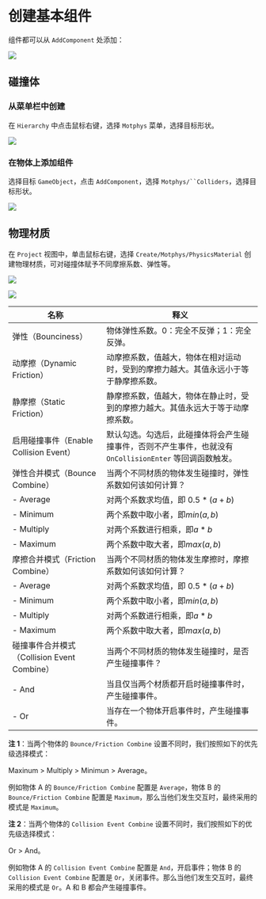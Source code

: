 # 创建基本组件

组件都可以从 `AddComponent` 处添加：

![](https://docs.motphys.com/Images/VDUFbqAJfo03wux4WltcvbE6nih.png)

## 碰撞体

### 从菜单栏中创建

在 `Hierarchy` 中点击鼠标右键，选择 `Motphys` 菜单，选择目标形状。

![](https://docs.motphys.com/Images/Yl61bxR6YoVXrdxxE7ScDH2ZnZe.png)

### 在物体上添加组件

选择目标 `GameObject`，点击 `AddComponent`，选择 ` Motphys/``Colliders `，选择目标形状。

![](https://docs.motphys.com/Images/NpU6b8NfSoFf4Kxcf7qcOexqnrh.png)

## 物理材质

在 `Project` 视图中，单击鼠标右键，选择 `Create/Motphys/PhysicsMaterial` 创建物理材质，可对碰撞体赋予不同摩擦系数、弹性等。

![](https://docs.motphys.com/Images/Okojbsm1voAxmXxccApcSWNBn0b.gif)

![](https://docs.motphys.com/Images/FE6UbrrhKoprZOxy5HOcG5R7nLe.png)

| 名称<br/>                                        | 释义<br/>                                                                                                     |
| ------------------------------------------------ | ------------------------------------------------------------------------------------------------------------- |
| 弹性（Bounciness）<br/>                          | 物体弹性系数。0：完全不反弹；1：完全反弹。<br/>                                                               |
| 动摩擦（Dynamic Friction）<br/>                  | 动摩擦系数，值越大，物体在相对运动时，受到的摩擦力越大。其值永远小于等于静摩擦系数。<br/>                     |
| 静摩擦（Static Friction）<br/>                   | 静摩擦系数，值越大，物体在静止时，受到的摩擦力越大。其值永远大于等于动摩擦系数。<br/>                         |
| 启用碰撞事件（Enable Collision Event）<br/>      | 默认勾选。勾选后，此碰撞体将会产生碰撞事件，否则不产生事件，也就没有 `OnCollisionEnter` 等回调函数触发。<br/> |
| 弹性合并模式（Bounce Combine）<br/>              | 当两个不同材质的物体发生碰撞时，弹性系数如何该如何计算？<br/>                                                 |
| - Average <br/>                                  | 对两个系数求均值，即 $0.5 * (a+b)$<br/>                                                                       |
| - Minimum <br/>                                  | 两个系数中取小者，即$min(a,b)$<br/>                                                                           |
| - Multiply <br/>                                 | 对两个系数进行相乘，即$a*b$<br/>                                                                              |
| - Maximum <br/>                                  | 两个系数中取大者，即$max(a,b)$<br/>                                                                           |
| 摩擦合并模式（Friction Combine）<br/>            | 当两个不同材质的物体发生摩擦时，摩擦系数如何该如何计算？<br/>                                                 |
| - Average <br/>                                  | 对两个系数求均值，即 $0.5 * (a+b)$<br/>                                                                       |
| - Minimum <br/>                                  | 两个系数中取小者，即$min(a,b)$<br/>                                                                           |
| - Multiply <br/>                                 | 对两个系数进行相乘，即$a*b$<br/>                                                                              |
| - Maximum <br/>                                  | 两个系数中取大者，即$max(a,b)$<br/>                                                                           |
| 碰撞事件合并模式（Collision Event Combine）<br/> | 当两个不同材质的物体发生碰撞时，是否产生碰撞事件？<br/>                                                       |
| - And<br/>                                       | 当且仅当两个材质都开启时碰撞事件时，产生碰撞事件。<br/>                                                       |
| - Or<br/>                                        | 当存在一个物体开启事件时，产生碰撞事件。<br/>                                                                 |

**注 1**：当两个物体的 `Bounce/Friction Combine` 设置不同时，我们按照如下的优先级选择模式：

Maxinum > Multiply > Minimun > Average。

例如物体 A 的 `Bounce/Friction Combine` 配置是 `Average`，物体 B 的 `Bounce/Friction Combine` 配置是 `Maximum`，那么当他们发生交互时，最终采用的模式是 `Maximum`。

**注 2**：当两个物体的 `Collision Event Combine` 设置不同时，我们按照如下的优先级选择模式：

Or > And。

例如物体 A 的 `Collision Event Combine` 配置是 `And`，开启事件；物体 B 的 `Collision Event Combine` 配置是 `Or`，关闭事件。那么当他们发生交互时，最终采用的模式是 `Or`。A 和 B 都会产生碰撞事件。
